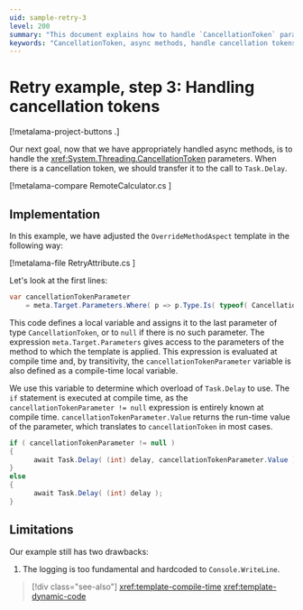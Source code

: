 ```yaml
---
uid: sample-retry-3
level: 200
summary: "This document explains how to handle `CancellationToken` parameters in async methods by adjusting the `OverrideMethodAspect` template to transfer the token to `Task.Delay`."
keywords: "CancellationToken, async methods, handle cancellation tokens, CancellationToken parameter"
---
```


# Retry example, step 3: Handling cancellation tokens

[!metalama-project-buttons .]

Our next goal, now that we have appropriately handled async methods, is to handle
the <xref:System.Threading.CancellationToken> parameters. When there is a cancellation token, we should transfer it to
the call to `Task.Delay`.

[!metalama-compare RemoteCalculator.cs ]

## Implementation

In this example, we have adjusted the `OverrideMethodAspect` template in the following way:

[!metalama-file RetryAttribute.cs ]

Let's look at the first lines:

```cs
var cancellationTokenParameter 
    = meta.Target.Parameters.Where( p => p.Type.Is( typeof( CancellationToken ) ) ).LastOrDefault();
```

This code defines a local variable and assigns it to the last parameter of type `CancellationToken`, or to `null` if
there is no such parameter. The expression `meta.Target.Parameters` gives access to the parameters of the method to
which the template is applied. This expression is evaluated at compile time and, by transitivity,
the `cancellationTokenParameter` variable is also defined as a compile-time local variable.

We use this variable to determine which overload of `Task.Delay` to use. The `if` statement is executed at compile time,
as the `cancellationTokenParameter != null` expression is entirely known at compile
time. `cancellationTokenParameter.Value` returns the run-time value of the parameter, which translates
to `cancellationToken` in most cases.

```cs
if ( cancellationTokenParameter != null )
{
      await Task.Delay( (int) delay, cancellationTokenParameter.Value );
}
else
{
      await Task.Delay( (int) delay );
}
```

## Limitations

Our example still has two drawbacks:

1. The logging is too fundamental and hardcoded to `Console.WriteLine`.

> [!div class="see-also"]
> <xref:template-compile-time>
> <xref:template-dynamic-code>


